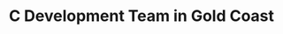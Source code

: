 ---
title: C Development Team in Gold Coast
permalink: /landings/locations/gold-coast/developer/c
technology: C
location: Gold Coast
---